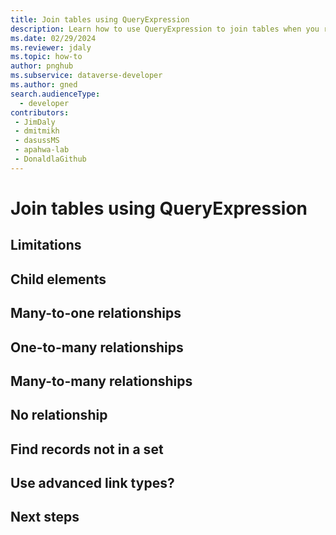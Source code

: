 ```yaml
---
title: Join tables using QueryExpression
description: Learn how to use QueryExpression to join tables when you retrieve data from Microsoft Dataverse.
ms.date: 02/29/2024
ms.reviewer: jdaly
ms.topic: how-to
author: pnghub
ms.subservice: dataverse-developer
ms.author: gned
search.audienceType: 
  - developer
contributors:
 - JimDaly
 - dmitmikh
 - dasussMS
 - apahwa-lab
 - DonaldlaGithub
---
```

# Join tables using QueryExpression

## Limitations

## Child elements

## Many-to-one relationships

## One-to-many relationships

## Many-to-many relationships

## No relationship

## Find records not in a set

## Use advanced link types?

## Next steps